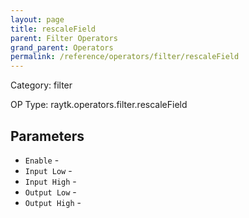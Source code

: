 ```yaml
---
layout: page
title: rescaleField
parent: Filter Operators
grand_parent: Operators
permalink: /reference/operators/filter/rescaleField
---
```


Category: filter

OP Type: raytk.operators.filter.rescaleField

## Parameters

* `Enable` - 
* `Input Low` - 
* `Input High` - 
* `Output Low` - 
* `Output High` -
